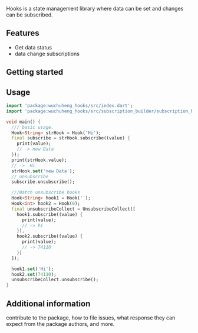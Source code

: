 
Hooks is a state management library where data can be set and changes can be subscribed.
## Features

* Get data status
* data change subscriptions

## Getting started

## Usage

```dart
import 'package:wuchuheng_hooks/src/index.dart';
import 'package:wuchuheng_hooks/src/subscription_builder/subscription_builder_abstract.dart';

void main() {
  /// basic usage.
  Hook<String> strHook = Hook('Hi');
  final subscribe = strHook.subscribe((value) {
    print(value);
    // -> new Data
  });
  print(strHook.value);
  // ->  Hi
  strHook.set('new Data');
  // unsubscribe
  subscribe.unsubscribe();

  ///Batch unsubscribe hooks
  Hook<String> hook1 = Hook('');
  Hook<int> hook2 = Hook(0);
  final unsubscribeCollect = UnsubscribeCollect([
    hook1.subscribe((value) {
      print(value);
      // -> hi
    }),
    hook2.subscribe((value) {
      print(value);
      // -> 74110
    })
  ]);

  hook1.set('Hi');
  hook2.set(74110);
  unsubscribeCollect.unsubscribe();
}
```

## Additional information

contribute to the package, how to file issues, what response they can expect 
from the package authors, and more.
